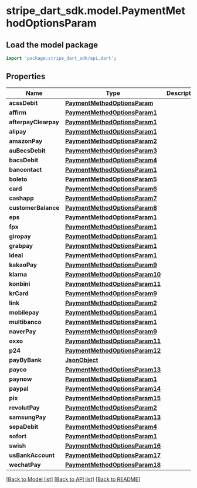 # stripe_dart_sdk.model.PaymentMethodOptionsParam

## Load the model package
```dart
import 'package:stripe_dart_sdk/api.dart';
```

## Properties
Name | Type | Description | Notes
------------ | ------------- | ------------- | -------------
**acssDebit** | [**PaymentMethodOptionsParam**](PaymentMethodOptionsParam.md) |  | [optional] 
**affirm** | [**PaymentMethodOptionsParam1**](PaymentMethodOptionsParam1.md) |  | [optional] 
**afterpayClearpay** | [**PaymentMethodOptionsParam1**](PaymentMethodOptionsParam1.md) |  | [optional] 
**alipay** | [**PaymentMethodOptionsParam1**](PaymentMethodOptionsParam1.md) |  | [optional] 
**amazonPay** | [**PaymentMethodOptionsParam2**](PaymentMethodOptionsParam2.md) |  | [optional] 
**auBecsDebit** | [**PaymentMethodOptionsParam3**](PaymentMethodOptionsParam3.md) |  | [optional] 
**bacsDebit** | [**PaymentMethodOptionsParam4**](PaymentMethodOptionsParam4.md) |  | [optional] 
**bancontact** | [**PaymentMethodOptionsParam1**](PaymentMethodOptionsParam1.md) |  | [optional] 
**boleto** | [**PaymentMethodOptionsParam5**](PaymentMethodOptionsParam5.md) |  | [optional] 
**card** | [**PaymentMethodOptionsParam6**](PaymentMethodOptionsParam6.md) |  | [optional] 
**cashapp** | [**PaymentMethodOptionsParam7**](PaymentMethodOptionsParam7.md) |  | [optional] 
**customerBalance** | [**PaymentMethodOptionsParam8**](PaymentMethodOptionsParam8.md) |  | [optional] 
**eps** | [**PaymentMethodOptionsParam1**](PaymentMethodOptionsParam1.md) |  | [optional] 
**fpx** | [**PaymentMethodOptionsParam1**](PaymentMethodOptionsParam1.md) |  | [optional] 
**giropay** | [**PaymentMethodOptionsParam1**](PaymentMethodOptionsParam1.md) |  | [optional] 
**grabpay** | [**PaymentMethodOptionsParam1**](PaymentMethodOptionsParam1.md) |  | [optional] 
**ideal** | [**PaymentMethodOptionsParam1**](PaymentMethodOptionsParam1.md) |  | [optional] 
**kakaoPay** | [**PaymentMethodOptionsParam9**](PaymentMethodOptionsParam9.md) |  | [optional] 
**klarna** | [**PaymentMethodOptionsParam10**](PaymentMethodOptionsParam10.md) |  | [optional] 
**konbini** | [**PaymentMethodOptionsParam11**](PaymentMethodOptionsParam11.md) |  | [optional] 
**krCard** | [**PaymentMethodOptionsParam9**](PaymentMethodOptionsParam9.md) |  | [optional] 
**link** | [**PaymentMethodOptionsParam2**](PaymentMethodOptionsParam2.md) |  | [optional] 
**mobilepay** | [**PaymentMethodOptionsParam1**](PaymentMethodOptionsParam1.md) |  | [optional] 
**multibanco** | [**PaymentMethodOptionsParam1**](PaymentMethodOptionsParam1.md) |  | [optional] 
**naverPay** | [**PaymentMethodOptionsParam9**](PaymentMethodOptionsParam9.md) |  | [optional] 
**oxxo** | [**PaymentMethodOptionsParam11**](PaymentMethodOptionsParam11.md) |  | [optional] 
**p24** | [**PaymentMethodOptionsParam12**](PaymentMethodOptionsParam12.md) |  | [optional] 
**payByBank** | [**JsonObject**](.md) |  | [optional] 
**payco** | [**PaymentMethodOptionsParam13**](PaymentMethodOptionsParam13.md) |  | [optional] 
**paynow** | [**PaymentMethodOptionsParam1**](PaymentMethodOptionsParam1.md) |  | [optional] 
**paypal** | [**PaymentMethodOptionsParam14**](PaymentMethodOptionsParam14.md) |  | [optional] 
**pix** | [**PaymentMethodOptionsParam15**](PaymentMethodOptionsParam15.md) |  | [optional] 
**revolutPay** | [**PaymentMethodOptionsParam2**](PaymentMethodOptionsParam2.md) |  | [optional] 
**samsungPay** | [**PaymentMethodOptionsParam13**](PaymentMethodOptionsParam13.md) |  | [optional] 
**sepaDebit** | [**PaymentMethodOptionsParam4**](PaymentMethodOptionsParam4.md) |  | [optional] 
**sofort** | [**PaymentMethodOptionsParam1**](PaymentMethodOptionsParam1.md) |  | [optional] 
**swish** | [**PaymentMethodOptionsParam16**](PaymentMethodOptionsParam16.md) |  | [optional] 
**usBankAccount** | [**PaymentMethodOptionsParam17**](PaymentMethodOptionsParam17.md) |  | [optional] 
**wechatPay** | [**PaymentMethodOptionsParam18**](PaymentMethodOptionsParam18.md) |  | [optional] 

[[Back to Model list]](../README.md#documentation-for-models) [[Back to API list]](../README.md#documentation-for-api-endpoints) [[Back to README]](../README.md)


